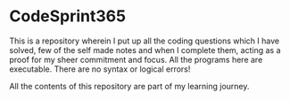  # CodeSprint365
This is a repository wherein I put up all the coding questions which I have solved, few of the self made notes and when I complete them, acting as a proof for my sheer commitment and focus.
All the programs here are executable.
There are no syntax or logical errors!

All the contents of this repository are part of my learning journey.
